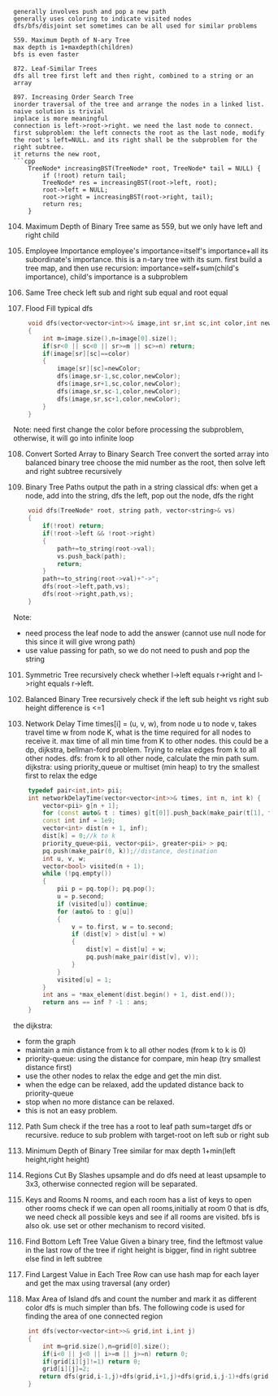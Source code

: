 ```dfs is generally recursive, reducing to similar subproblems
generally involves push and pop a new path
generally uses coloring to indicate visited nodes
dfs/bfs/disjoint set sometimes can be all used for similar problems

559. Maximum Depth of N-ary Tree
max depth is 1+maxdepth(children)
bfs is even faster

872. Leaf-Similar Trees
dfs all tree first left and then right, combined to a string or an array

897. Increasing Order Search Tree
inorder traversal of the tree and arrange the nodes in a linked list.
naive solution is trivial
inplace is more meaningful
connection is left->root->right. we need the last node to connect.
first subproblem: the left connects the root as the last node, modify the root's left=NULL. and its right shall be the subproblem for the right subtree.
it returns the new root, 
```cpp
    TreeNode* increasingBST(TreeNode* root, TreeNode* tail = NULL) {
        if (!root) return tail;
        TreeNode* res = increasingBST(root->left, root);
        root->left = NULL;
        root->right = increasingBST(root->right, tail);
        return res;
    }
```

104. Maximum Depth of Binary Tree
same as 559, but we only have left and right child

690. Employee Importance
employee's importance=itself's importance+all its subordinate's importance.
this is a n-tary tree with its sum.
first build a tree map, and then use recursion:
importance=self+sum(child's importance), child's importance is a subproblem

100. Same Tree
check left sub and right sub equal and root equal

733. Flood Fill
typical dfs
```cpp
    void dfs(vector<vector<int>>& image,int sr,int sc,int color,int newColor)
    {
        int m=image.size(),n=image[0].size();
        if(sr<0 || sc<0 || sr>=m || sc>=n) return;
        if(image[sr][sc]==color)
        {
            image[sr][sc]=newColor;
            dfs(image,sr-1,sc,color,newColor);
            dfs(image,sr+1,sc,color,newColor);
            dfs(image,sr,sc-1,color,newColor);
            dfs(image,sr,sc+1,color,newColor);
        }
    }
```
Note: need first change the color before processing the subproblem, otherwise, it will go into infinite loop

108. Convert Sorted Array to Binary Search Tree
convert the sorted array into balanced binary tree
choose the mid number as the root, then solve left and right subtree recursively

257. Binary Tree Paths
output the path in a string
classical dfs: when get a node, add into the string, dfs the left, pop out the node, dfs the right
```cpp
    void dfs(TreeNode* root, string path, vector<string>& vs)
    {
        if(!root) return;
        if(!root->left && !root->right) 
        {
            path+=to_string(root->val);
            vs.push_back(path);
            return;
        }
        path+=to_string(root->val)+"->";
        dfs(root->left,path,vs);
        dfs(root->right,path,vs);
    }
```
Note:
- need process the leaf node to add the answer (cannot use null node for this since it will give wrong path)
- use value passing for path, so we do not need to push and pop the string

101. Symmetric Tree
recursively check whether l->left equals r->right and l->right equals r->left.

110. Balanced Binary Tree
recursively check if the left sub height vs right sub height difference is <=1

743. Network Delay Time
times[i] = (u, v, w), from node u to node v, takes travel time w
from node K, what is the time required for all nodes to receive it.
max time of all min time from K to other nodes.
this could be a dp, dijkstra, bellman-ford problem. Trying to relax edges from k to all other nodes.
dfs: from k to all other node, calculate the min path sum.
dijkstra: using priority_queue or multiset (min heap) to try the smallest first to relax the edge
```cpp
    typedef pair<int,int> pii;
    int networkDelayTime(vector<vector<int>>& times, int n, int k) {
        vector<pii> g[n + 1];
        for (const auto& t : times) g[t[0]].push_back(make_pair(t[1], t[2]));
        const int inf = 1e9;
        vector<int> dist(n + 1, inf);
        dist[k] = 0;//k to k
        priority_queue<pii, vector<pii>, greater<pii> > pq;
        pq.push(make_pair(0, k));//distance, destination
        int u, v, w;
		vector<bool> visited(n + 1);
        while (!pq.empty()) 
        {
            pii p = pq.top(); pq.pop();
            u = p.second;
			if (visited[u]) continue;
            for (auto& to : g[u]) 
            {
                v = to.first, w = to.second;
                if (dist[v] > dist[u] + w) 
                {
                    dist[v] = dist[u] + w;
                    pq.push(make_pair(dist[v], v));
                }
            }
			visited[u] = 1;
        }
        int ans = *max_element(dist.begin() + 1, dist.end());
        return ans == inf ? -1 : ans;
    }
```
the dijkstra:
- form the graph
- maintain a min distance from k to all other nodes (from k to k is 0)
- priority-queue: using the distance for compare, min heap (try smallest distance first)
- use the other nodes to relax the edge and get the min dist.
- when the edge can be relaxed, add the updated distance back to priority-queue
- stop when no more distance can be relaxed.
- this is not an easy problem.

112. Path Sum
check if the tree has a root to leaf path sum=target
dfs or recursive. reduce to sub problem with target-root on left sub or right sub

111. Minimum Depth of Binary Tree
similar for max depth 1+min(left height,right height)

959. Regions Cut By Slashes
upsample and do dfs
need at least upsample to 3x3, otherwise connected region will be separated.

841. Keys and Rooms
N rooms, and each room has a list of keys to open other rooms
check if we can open all rooms,initially at room 0
that is dfs, we need check all possible keys and see if all rooms are visited.
bfs is also ok. 
use set or other mechanism to record visited.

513. Find Bottom Left Tree Value
Given a binary tree, find the leftmost value in the last row of the tree
if right height is bigger, find in right subtree
else find in left subtree

515. Find Largest Value in Each Tree Row
can use hash map for each layer and get the max using traversal (any order)

695. Max Area of Island
dfs and count the number and mark it as different color
dfs is much simpler than bfs.
The following code is used for finding the area of one connected region

```cpp
    int dfs(vector<vector<int>>& grid,int i,int j)
    {
        int m=grid.size(),n=grid[0].size();
        if(i<0 || j<0 || i>=m || j>=n) return 0;
        if(grid[i][j]!=1) return 0;
        grid[i][j]=2;
       return dfs(grid,i-1,j)+dfs(grid,i+1,j)+dfs(grid,i,j-1)+dfs(grid,i,j+1)+1;
    }
```    





















